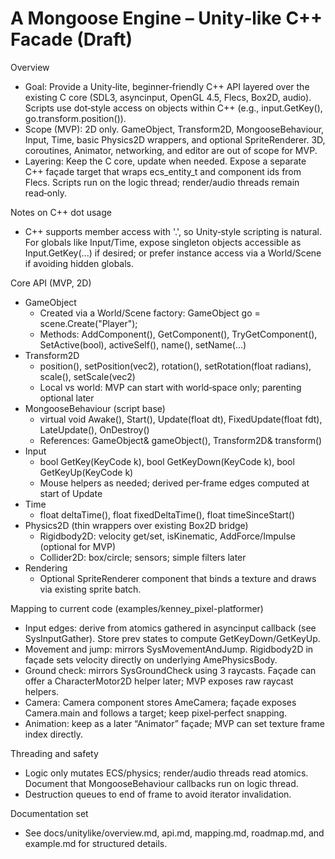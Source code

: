 # A Mongoose Engine – Unity‑like C++ Facade (Draft)

Overview
- Goal: Provide a Unity‑lite, beginner‑friendly C++ API layered over the existing C core (SDL3, asyncinput, OpenGL 4.5, Flecs, Box2D, audio). Scripts use dot‑style access on objects within C++ (e.g., input.GetKey(), go.transform.position()).
- Scope (MVP): 2D only. GameObject, Transform2D, MongooseBehaviour, Input, Time, basic Physics2D wrappers, and optional SpriteRenderer. 3D, coroutines, Animator, networking, and editor are out of scope for MVP.
- Layering: Keep the C core, update when needed. Expose a separate C++ façade target that wraps ecs_entity_t and component ids from Flecs. Scripts run on the logic thread; render/audio threads remain read‑only.

Notes on C++ dot usage
- C++ supports member access with '.', so Unity‑style scripting is natural. For globals like Input/Time, expose singleton objects accessible as Input.GetKey(...) if desired; or prefer instance access via a World/Scene if avoiding hidden globals.

Core API (MVP, 2D)
- GameObject
  - Created via a World/Scene factory: GameObject go = scene.Create("Player");
  - Methods: AddComponent<T>(), GetComponent<T>(), TryGetComponent<T>(), SetActive(bool), activeSelf(), name(), setName(...)
- Transform2D
  - position(), setPosition(vec2), rotation(), setRotation(float radians), scale(), setScale(vec2)
  - Local vs world: MVP can start with world‑space only; parenting optional later
- MongooseBehaviour (script base)
  - virtual void Awake(), Start(), Update(float dt), FixedUpdate(float fdt), LateUpdate(), OnDestroy()
  - References: GameObject& gameObject(), Transform2D& transform()
- Input
  - bool GetKey(KeyCode k), bool GetKeyDown(KeyCode k), bool GetKeyUp(KeyCode k)
  - Mouse helpers as needed; derived per‑frame edges computed at start of Update
- Time
  - float deltaTime(), float fixedDeltaTime(), float timeSinceStart()
- Physics2D (thin wrappers over existing Box2D bridge)
  - Rigidbody2D: velocity get/set, isKinematic, AddForce/Impulse (optional for MVP)
  - Collider2D: box/circle; sensors; simple filters later
- Rendering
  - Optional SpriteRenderer component that binds a texture and draws via existing sprite batch.

Mapping to current code (examples/kenney_pixel-platformer)
- Input edges: derive from atomics gathered in asyncinput callback (see SysInputGather). Store prev states to compute GetKeyDown/GetKeyUp.
- Movement and jump: mirrors SysMovementAndJump. Rigidbody2D in façade sets velocity directly on underlying AmePhysicsBody.
- Ground check: mirrors SysGroundCheck using 3 raycasts. Façade can offer a CharacterMotor2D helper later; MVP exposes raw raycast helpers.
- Camera: Camera component stores AmeCamera; façade exposes Camera.main and follows a target; keep pixel‑perfect snapping.
- Animation: keep as a later “Animator” façade; MVP can set texture frame index directly.

Threading and safety
- Logic only mutates ECS/physics; render/audio threads read atomics. Document that MongooseBehaviour callbacks run on logic thread.
- Destruction queues to end of frame to avoid iterator invalidation.

Documentation set
- See docs/unitylike/overview.md, api.md, mapping.md, roadmap.md, and example.md for structured details.
